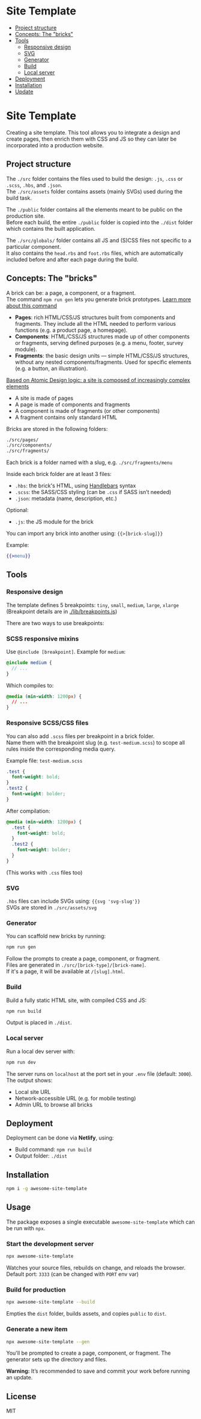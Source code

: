 # Site Template

- [Project structure](#project-structure)
- [Concepts: The "bricks"](#concepts-the-bricks)
- [Tools](#tools)
  - [Responsive design](#responsive-design)
  - [SVG](#svg)
  - [Generator](#generator)
  - [Build](#build)
  - [Local server](#local-server)
- [Deployment](#deployment)
- [Installation](#installation)
- [Update](#update)

# Site Template

Creating a site template. This tool allows you to integrate a design and create pages, then enrich them with CSS and JS so they can later be incorporated into a production website.

## Project structure

The `./src` folder contains the files used to build the design: `.js`, `.css` or `.scss`, `.hbs`, and `.json`.  
The `./src/assets` folder contains assets (mainly SVGs) used during the build task.

The `./public` folder contains all the elements meant to be public on the production site.  
Before each build, the entire `./public` folder is copied into the `./dist` folder which contains the built application.

The `./src/globals/` folder contains all JS and (S)CSS files not specific to a particular component.  
It also contains the `head.rbs` and `foot.rbs` files, which are automatically included before and after each page during the build.

## Concepts: The "bricks"

A brick can be: a page, a component, or a fragment.  
The command `npm run gen` lets you generate brick prototypes. [Learn more about this command](#generator)

- **Pages**: rich HTML/CSS/JS structures built from components and fragments. They include all the HTML needed to perform various functions (e.g. a product page, a homepage).
- **Components**: HTML/CSS/JS structures made up of other components or fragments, serving defined purposes (e.g. a menu, footer, survey module).
- **Fragments**: the basic design units — simple HTML/CSS/JS structures, without any nested components/fragments. Used for specific elements (e.g. a button, an illustration).

[Based on Atomic Design logic: a site is composed of increasingly complex elements](https://atomicdesign.bradfrost.com/)

- A site is made of pages
- A page is made of components and fragments
- A component is made of fragments (or other components)
- A fragment contains only standard HTML

Bricks are stored in the following folders:

```sh
./src/pages/
./src/components/
./src/fragments/
```

Each brick is a folder named with a slug, e.g. `./src/fragments/menu`

Inside each brick folder are at least 3 files:

- `.hbs`: the brick's HTML, using [Handlebars](https://handlebarsjs.com/) syntax
- `.scss`: the SASS/CSS styling (can be `.css` if SASS isn’t needed)
- `.json`: metadata (name, description, etc.)

Optional:

- `.js`: the JS module for the brick

You can import any brick into another using: `{{>[brick-slug]}}`

Example:

```hbs
{{>menu}}
```

## Tools

### Responsive design

The template defines 5 breakpoints: `tiny`, `small`, `medium`, `large`, `xlarge`  
(Breakpoint details are in [./lib/breakpoints.js](./lib/breakpoints.js))

There are two ways to use breakpoints:

### SCSS responsive mixins

Use `@include [breakpoint]`. Example for `medium`:

```scss
@include medium {
  // ...
}
```

Which compiles to:

```css
@media (min-width: 1200px) {
  // ...
}
```

### Responsive SCSS/CSS files

You can also add `.scss` files per breakpoint in a brick folder.  
Name them with the breakpoint slug (e.g. `test-medium.scss`) to scope all rules inside the corresponding media query.

Example file: `test-medium.scss`

```scss
.test {
  font-weight: bold;
}
.test2 {
  font-weight: bolder;
}
```

After compilation:

```css
@media (min-width: 1200px) {
  .test {
    font-weight: bold;
  }
  .test2 {
    font-weight: bolder;
  }
}
```

(This works with `.css` files too)

### SVG

`.hbs` files can include SVGs using: `{{svg 'svg-slug'}}`  
SVGs are stored in `./src/assets/svg`

### Generator

You can scaffold new bricks by running:

```bash
npm run gen
```

Follow the prompts to create a page, component, or fragment.  
Files are generated in `./src/[brick-type]/[brick-name]`.  
If it's a page, it will be available at `/[slug].html`.

### Build

Build a fully static HTML site, with compiled CSS and JS:

```bash
npm run build
```

Output is placed in `./dist`.

### Local server

Run a local dev server with:

```bash
npm run dev
```

The server runs on `localhost` at the port set in your `.env` file (default: `3000`).  
The output shows:

- Local site URL
- Network-accessible URL (e.g. for mobile testing)
- Admin URL to browse all bricks

## Deployment

Deployment can be done via **Netlify**, using:

- Build command: `npm run build`
- Output folder: `./dist`

## Installation

```bash
npm i -g awesome-site-template
```

## Usage

The package exposes a single executable `awesome-site-template` which can be run with `npx`.

### Start the development server

```bash
npx awesome-site-template
```

Watches your source files, rebuilds on change, and reloads the browser.  
Default port: `3333` (can be changed with `PORT` env var)

### Build for production

```bash
npx awesome-site-template --build
```

Empties the `dist` folder, builds assets, and copies `public` to `dist`.

### Generate a new item

```bash
npx awesome-site-template --gen
```

You'll be prompted to create a page, component, or fragment. The generator sets up the directory and files.

**Warning:** It’s recommended to save and commit your work before running an update.

## License

MIT
